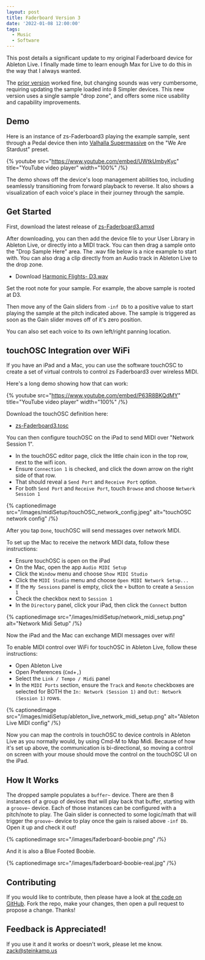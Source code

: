 ```yaml
---
layout: post
title: Faderboard Version 3
date: '2022-01-08 12:00:00'
tags:
  - Music
  - Software
---
```


This post details a significant update to my original Faderboard device for Ableton Live. I finally made time to learn enough Max for Live to do this in the way that I always wanted.

The [prior version](/post/2021/12/01/faderboard-in-ableton.html) worked fine, but changing sounds was very cumbersome, requiring updating the sample loaded into 8 Simpler devices. This new version uses a single sample "drop zone", and offers some nice usability and capability improvements.

## Demo

Here is an instance of zs-Faderboard3 playing the example sample, sent through a Pedal device then into [Valhalla Supermassive](https://valhalladsp.com/shop/reverb/valhalla-supermassive/) on the "We Are Stardust" preset.

{% youtube src="https://www.youtube.com/embed/UWtkUmbyKyc" title="YouTube video player" width="100%" /%}

The demo shows off the device's loop management abilities too, including seamlessly transitioning from forward playback to reverse. It also shows a visualization of each voice's place in their journey through the sample.

## Get Started

First, download the latest release of [zs-Faderboard3.amxd](https://github.com/zsteinkamp/m4l-zs-Faderboard3/releases)

After downloading, you can then add the device file to your User Library in Ableton Live, or directly into a MIDI track. You can then drag a sample onto the "Drop Sample Here" area. The .wav file below is a nice example to start with. You can also drag a clip directly from an Audio track in Ableton Live to the drop zone.

- Download [Harmonic Flights- D3.wav](https://github.com/zsteinkamp/m4l-zs-Faderboard3/releases)

Set the root note for your sample. For example, the above sample is rooted at D3.

Then move any of the Gain sliders from `-inf Db` to a positive value to start playing the sample at the pitch indicated above. The sample is triggered as soon as the Gain slider moves off of it's zero position.

You can also set each voice to its own left/right panning location.

## touchOSC Integration over WiFi

If you have an iPad and a Mac, you can use the software touchOSC to create a set of virtual controls to control zs Faderboard3 over wireless MIDI.

Here's a long demo showing how that can work:

{% youtube src="https://www.youtube.com/embed/P63R8BKQdMY" title="YouTube video player" width="100%" /%}

Download the touchOSC definition here:

- [zs-Faderboard3.tosc](https://github.com/zsteinkamp/m4l-zs-Faderboard3/releases)

You can then configure touchOSC on the iPad to send MIDI over "Network Session 1".

- In the touchOSC editor page, click the little chain icon in the top row, next to the wifi icon.
- Ensure `Connection 1` is checked, and click the down arrow on the right side of that row.
- That should reveal a `Send Port` and `Receive Port` option.
- For both `Send Port` and `Receive Port`, touch `Browse` and choose `Network Session 1`

{% captionedimage src="/images/midiSetup/touchOSC_network_config.jpeg" alt="touchOSC network config" /%}

After you tap `Done`, touchOSC will send messages over network MIDI.

To set up the Mac to receive the network MIDI data, follow these instructions:

- Ensure touchOSC is open on the iPad
- On the Mac, open the app `Audio MIDI Setup`
- Click the `Window` menu and choose `Show MIDI Studio`
- Click the `MIDI Studio` menu and choose `Open MIDI Network Setup...`
- If the `My Sessions` panel is empty, click the `+` button to create a `Session 1`
- Check the checkbox next to `Session 1`
- In the `Directory` panel, click your iPad, then click the `Connect` button

{% captionedimage src="/images/midiSetup/network_midi_setup.png" alt="Network Midi Setup" /%}

Now the iPad and the Mac can exchange MIDI messages over wifi!

To enable MIDI control over WiFi for touchOSC in Ableton Live, follow these instructions:

- Open Ableton Live
- Open Preferences (`Cmd`+`,`)
- Select the `Link / Tempo / Midi` panel
- In the `MIDI Ports` section, ensure the `Track` and `Remote` checkboxes are selected for BOTH the `In: Network (Session 1)` and `Out: Network (Session 1)` rows.

{% captionedimage src="/images/midiSetup/ableton_live_network_midi_setup.png" alt="Ableton Live MIDI config" /%}

Now you can map the controls in touchOSC to device controls in Ableton Live as you normally would, by using Cmd-M to Map Midi. Because of how it's set up above, the communication is bi-directional, so moving a control on screen with your mouse should move the control on the touchOSC UI on the iPad.

## How It Works

The dropped sample populates a `buffer~` device. There are then 8 instances of a group of devices that will play back that buffer, starting with a `groove~` device. Each of those instances can be configured with a pitch/note to play. The Gain slider is connected to some logic/math that will trigger the `groove~` device to play once the gain is raised above `-inf Db`. Open it up and check it out!

{% captionedimage src="/images/faderboard-boobie.png" /%}

And it is also a Blue Footed Boobie.

{% captionedimage src="/images/faderboard-boobie-real.jpg" /%}

## Contributing

If you would like to contribute, then please have a look at [the code on GitHub](https://github.com/zsteinkamp/m4l-zs-Faderboard3). Fork the repo, make your changes, then open a pull request to propose a change. Thanks!

## Feedback is Appreciated!

If you use it and it works or doesn't work, please let me know. [zack@steinkamp.us](mailto:zack@steinkamp.us)
